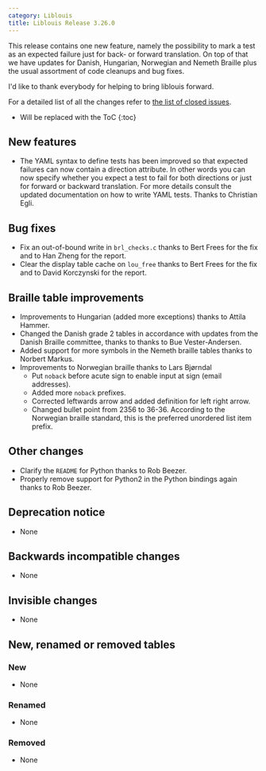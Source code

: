 ```yaml
---
category: Liblouis
title: Liblouis Release 3.26.0
---
```


This release contains one new feature, namely the possibility to mark a test as an expected failure just for back- or forward translation. On top of that we have updates for Danish, Hungarian, Norwegian and Nemeth Braille plus the usual assortment of code cleanups and bug fixes.

I\'d like to thank everybody for helping to bring liblouis forward.

For a detailed list of all the changes refer to [the list of closed issues](https://github.com/liblouis/liblouis/milestone/36?closed=1).

* Will be replaced with the ToC
{:toc}


## New features

-   The YAML syntax to define tests has been improved so that expected failures can now contain a direction attribute. In other words you can now specify whether you expect a test to fail for both directions or just for forward or backward translation. For more details consult the updated documentation on how to write YAML tests. Thanks to Christian Egli.

## Bug fixes

-   Fix an out-of-bound write in `brl_checks.c` thanks to Bert Frees for the fix and to Han Zheng for the report.
-   Clear the display table cache on `lou_free` thanks to Bert Frees for the fix and to David Korczynski for the report.

## Braille table improvements

-   Improvements to Hungarian (added more exceptions) thanks to Attila Hammer.
-   Changed the Danish grade 2 tables in accordance with updates from the Danish Braille committee, thanks to thanks to Bue Vester-Andersen.
-   Added support for more symbols in the Nemeth braille tables thanks to Norbert Markus.
-   Improvements to Norwegian braille thanks to Lars Bjørndal
    -   Put `noback` before acute sign to enable input at sign (email addresses).
    -   Added more `noback` prefixes.
    -   Corrected leftwards arrow and added definition for left right arrow.
    -   Changed bullet point from 2356 to 36-36. According to the Norwegian braille standard, this is the preferred unordered list item prefix.

## Other changes

-   Clarify the `README` for Python thanks to Rob Beezer.
-   Properly remove support for Python2 in the Python bindings again thanks to Rob Beezer.

## Deprecation notice

-   None

## Backwards incompatible changes

-   None

## Invisible changes

-   None

## New, renamed or removed tables

### New

-   None

### Renamed

-   None

### Removed

-   None
